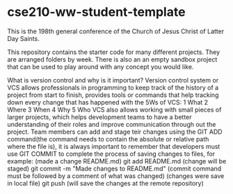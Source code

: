 # cse210-ww-student-template
This is the 198th general conference of the Church of Jesus Christ of Latter Day Saints.

This repository contains the starter code for many different projects. They are arranged folders by week. There is also an an empty sandbox project that can be used to play around with any concept you would like.

What is version control and why is it important?
Version control system or VCS allows professionals in programming to keep track of the history of a project from start to finish, provides tools or commands that help tracking down every change that has happened with the 5Ws of VCS:
1 What
2 Where
3 When
4 Why
5 Who
VCS also allows working with small pieces of larger projects, which helps development teams to have a better understanding of their roles and improve communication through out the project. Team members can add and stage teir changes using the GIT ADD command(the command needs to contain the absolute or relative path where the file is), it is always important to remember that developers must use GIT COMMIT to complete the process of saving changes to files, for example:
    (made a change README.md)
    git add README.md
    (change will be staged)
    git commit -m "Made changes to README.md" (commit command must be followed by a comment of what was changed)
    (changes were save in local file)
    git push
    (will save the changes at the remote repository)